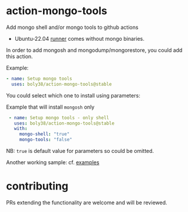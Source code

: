 # action-mongo-tools
Add mongo shell and/or mongo tools to github actions 

- Ubuntu-22.04 [runner](https://github.com/actions/runner-images/tree/main/images/linux) comes without mongo binaries.

In order to add mongosh and mongodump/mongorestore, you could add this action.

Example:
```yaml
- name: Setup mongo tools
  uses: boly38/action-mongo-tools@stable
```

You could select which one to install using parameters:

Example that will install `mongosh` only
```yaml
 - name: Setup mongo tools - only shell
   uses: boly38/action-mongo-tools@stable
   with:
     mongo-shell: "true"
     mongo-tools: "false"
```
NB: `true` is default value for parameters so could be omitted.

Another working sample: cf. [examples](./.github/workflows/)

# contributing
PRs extending the functionality are welcome and will be reviewed.